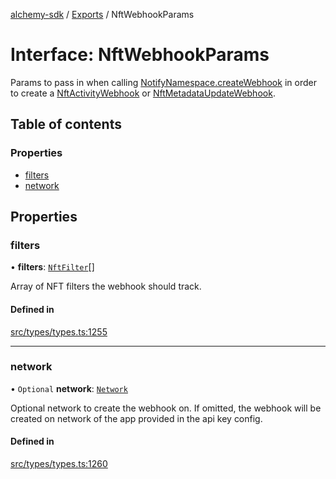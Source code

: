 [alchemy-sdk](../README.md) / [Exports](../modules.md) / NftWebhookParams

# Interface: NftWebhookParams

Params to pass in when calling [NotifyNamespace.createWebhook](../classes/NotifyNamespace.md#createwebhook) in order
to create a [NftActivityWebhook](NftActivityWebhook.md) or [NftMetadataUpdateWebhook](NftMetadataUpdateWebhook.md).

## Table of contents

### Properties

- [filters](NftWebhookParams.md#filters)
- [network](NftWebhookParams.md#network)

## Properties

### filters

• **filters**: [`NftFilter`](NftFilter.md)[]

Array of NFT filters the webhook should track.

#### Defined in

[src/types/types.ts:1255](https://github.com/stanleyjones/alchemy-sdk-js/blob/1bebd8bb/src/types/types.ts#L1255)

___

### network

• `Optional` **network**: [`Network`](../enums/Network.md)

Optional network to create the webhook on. If omitted, the webhook will be
created on network of the app provided in the api key config.

#### Defined in

[src/types/types.ts:1260](https://github.com/stanleyjones/alchemy-sdk-js/blob/1bebd8bb/src/types/types.ts#L1260)

